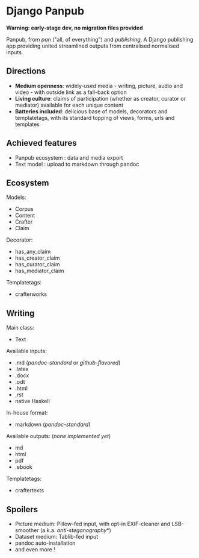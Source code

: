 # Django Panpub

**Warning: early-stage dev, no migration files provided**

Panpub, from *pan* ("all, of everything") and *publishing*. A Django publishing app providing united streamlined outputs from centralised normalised inputs.


## Directions

* **Medium openness**: widely-used media - writing, picture, audio and video - with outside link as a fall-back option
* **Living culture**: claims of participation (whether as creator, curator or mediator) available for each unique content
* **Batteries included**: delicious base of models, decorators and templatetags, with its standard topping of views, forms, urls and templates


## Achieved features
* Panpub ecosystem : data and media export
* Text model : upload to markdown through pandoc


## Ecosystem

Models:
* Corpus
* Content
* Crafter
* Claim

Decorator:
* has_any_claim
* has_creator_claim
* has_curator_claim
* has_mediator_claim

Templatetags:
* crafterworks


## Writing

Main class:
* Text

Available inputs:
* .md (*pandoc-standard* or *github-flavored*)
* .latex
* .docx
* .odt
* .html
* .rst
* native Haskell

In-house format:
* markdown (*pandoc-standard*)

Available outputs: (*none implemented yet*)
* md
* html
* pdf
* .ebook

Templatetags:
* craftertexts


## Spoilers

* Picture medium: Pillow-fed input, with opt-in EXIF-cleaner and LSB-smoother (a.k.a. *anti-steganography**)
* Dataset medium: Tablib-fed input
* pandoc auto-installation
* and even more !


